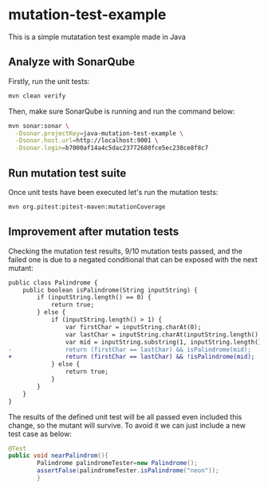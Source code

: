 # mutation-test-example
This is a simple mutatation test example made in Java

## Analyze with SonarQube

Firstly, run the unit tests:

```bash
mvn clean verify
```

Then, make sure SonarQube is running and run the command below:

```bash
mvn sonar:sonar \
  -Dsonar.projectKey=java-mutation-test-example \
  -Dsonar.host.url=http://localhost:9001 \
  -Dsonar.login=b7000af14a4c5dac23772680fce5ec238ce8f8c7
```

## Run mutation test suite

Once unit tests have been executed let's run the mutation tests:

```bash
mvn org.pitest:pitest-maven:mutationCoverage
```

## Improvement after mutation tests

Checking the mutation test results, 9/10 mutation tests passed, and the failed one is due to a negated conditional that
can be exposed with the next mutant:

```diff
public class Palindrome {
    public boolean isPalindrome(String inputString) {
        if (inputString.length() == 0) {
            return true;
        } else {
            if (inputString.length() > 1) {
                var firstChar = inputString.charAt(0);
                var lastChar = inputString.charAt(inputString.length() - 1);
                var mid = inputString.substring(1, inputString.length() - 1);
-               return (firstChar == lastChar) && isPalindrome(mid);
+               return (firstChar == lastChar) && !isPalindrome(mid);
            } else {
                return true;
            }
        }
    }
}
```

The results of the defined unit test will be all passed even included this change, so the mutant will survive. To avoid
it we can just include a new test case as below:

```java
@Test
public void nearPalindrom(){
        Palindrome palindromeTester=new Palindrome();
        assertFalse(palindromeTester.isPalindrome("neon"));
        }
```